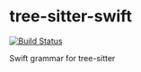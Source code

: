 tree-sitter-swift
===========================

[![Build Status](https://travis-ci.org/robrix/tree-sitter-swift.svg?branch=master)](https://travis-ci.org/robrix/tree-sitter-swift)

Swift grammar for tree-sitter
